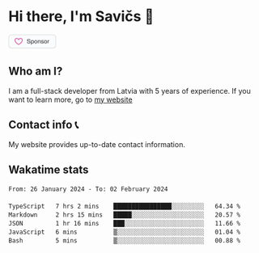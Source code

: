 # Hi there, I'm Savičs 👋

<a href="https://github.com/sponsors/Exerra" title="Sponsor Exerra"><img src="/assets/sponsor.svg?sanitize=true" width="94" height="28" aria-hidden="true"></a>
    
## Who am I?
I am a full-stack developer from Latvia with 5 years of experience. If you want to learn more, go to [my website](https://exerra.xyz)

## Contact info 📞
My website provides up-to-date contact information.

## Wakatime stats

<!--
<a href="https://status.exerra.xyz" id="freshstatus-badge-root"
  data-banner-style="compact">
  <img src="https://public-api.freshstatus.io/v1/public/badge.svg/?badge=0b9b52df-6e1d-4d16-b836-5595b35bcef8" />
    </a>
-->

<!--START_SECTION:waka-->

```txt
From: 26 January 2024 - To: 02 February 2024

TypeScript   7 hrs 2 mins    ████████████████░░░░░░░░░   64.34 %
Markdown     2 hrs 15 mins   █████░░░░░░░░░░░░░░░░░░░░   20.57 %
JSON         1 hr 16 mins    ███░░░░░░░░░░░░░░░░░░░░░░   11.66 %
JavaScript   6 mins          ▒░░░░░░░░░░░░░░░░░░░░░░░░   01.04 %
Bash         5 mins          ▒░░░░░░░░░░░░░░░░░░░░░░░░   00.88 %
```

<!--END_SECTION:waka-->
    
<!--
![Exerra's Github profile statistics](https://github.stats.exerra.xyz/api?username=Exerra&show_icons=true&theme=buefy&include_all_commits=true&count_private=true)
![Exerra's language statistics](https://github.stats.exerra.xyz/api/top-langs/?username=Exerra&layout=compact)
-->
